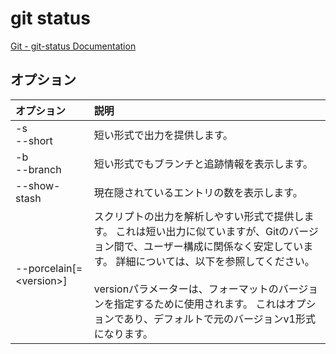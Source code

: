 # git status

[Git - git-status Documentation](https://git-scm.com/docs/git-status)

## オプション

|オプション|説明|
|:--|:--|
|-s<br>--short|短い形式で出力を提供します。|
|-b<br>--branch|短い形式でもブランチと追跡情報を表示します。|
|--show-stash|現在隠されているエントリの数を表示します。|
|--porcelain[=\<version\>]|スクリプトの出力を解析しやすい形式で提供します。 これは短い出力に似ていますが、Gitのバージョン間で、ユーザー構成に関係なく安定しています。 詳細については、以下を参照してください。<br><br>versionパラメーターは、フォーマットのバージョンを指定するために使用されます。 これはオプションであり、デフォルトで元のバージョンv1形式になります。|
